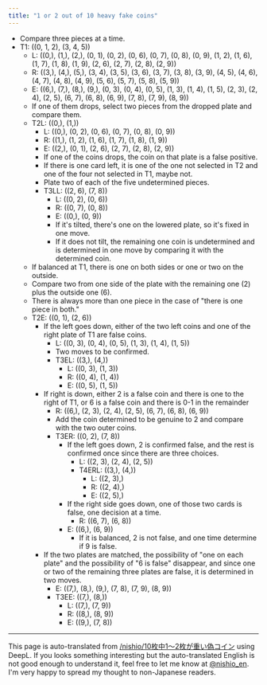 ```yaml
---
title: "1 or 2 out of 10 heavy fake coins"
---
```




- Compare three pieces at a time.
- T1: ((0, 1, 2), (3, 4, 5))
    - L:  ((0,), (1,), (2,), (0, 1), (0, 2), (0, 6), (0, 7), (0, 8), (0, 9), (1, 2), (1, 6), (1, 7), (1, 8), (1, 9), (2, 6), (2, 7), (2, 8), (2, 9))
    - R:  ((3,), (4,), (5,), (3, 4), (3, 5), (3, 6), (3, 7), (3, 8), (3, 9), (4, 5), (4, 6), (4, 7), (4, 8), (4, 9), (5, 6), (5, 7), (5, 8), (5, 9))
    - E:  ((6,), (7,), (8,), (9,), (0, 3), (0, 4), (0, 5), (1, 3), (1, 4), (1, 5), (2, 3), (2, 4), (2, 5), (6, 7), (6, 8), (6, 9), (7, 8), (7, 9), (8, 9))
    - If one of them drops, select two pieces from the dropped plate and compare them.
    - T2L: ((0,), (1,))
        - L:  ((0,), (0, 2), (0, 6), (0, 7), (0, 8), (0, 9))
        - R:  ((1,), (1, 2), (1, 6), (1, 7), (1, 8), (1, 9))
        - E:  ((2,), (0, 1), (2, 6), (2, 7), (2, 8), (2, 9))
        - If one of the coins drops, the coin on that plate is a false positive.
        - If there is one card left, it is one of the one not selected in T2 and one of the four not selected in T1, maybe not.
        - Plate two of each of the five undetermined pieces.
        - T3LL: ((2, 6), (7, 8))
            - L:  ((0, 2), (0, 6))
            - R:  ((0, 7), (0, 8))
            - E:  ((0,), (0, 9))
            - If it's tilted, there's one on the lowered plate, so it's fixed in one move.
            - If it does not tilt, the remaining one coin is undetermined and is determined in one move by comparing it with the determined coin.
    - If balanced at T1, there is one on both sides or one or two on the outside.
    - Compare two from one side of the plate with the remaining one (2) plus the outside one (6).
    - There is always more than one piece in the case of "there is one piece in both."
    - T2E: ((0, 1), (2, 6))
        - If the left goes down, either of the two left coins and one of the right plate of T1 are false coins.
            - L:  ((0, 3), (0, 4), (0, 5), (1, 3), (1, 4), (1, 5))
            - Two moves to be confirmed.
            - T3EL: ((3,), (4,))
                - L:  ((0, 3), (1, 3))
                - R:  ((0, 4), (1, 4))
                - E:  ((0, 5), (1, 5))
        - If right is down, either 2 is a false coin and there is one to the right of T1, or 6 is a false coin and there is 0-1 in the remainder
            - R:  ((6,), (2, 3), (2, 4), (2, 5), (6, 7), (6, 8), (6, 9))
            - Add the coin determined to be genuine to 2 and compare with the two outer coins.
            - T3ER: ((0, 2), (7, 8))
                - If the left goes down, 2 is confirmed false, and the rest is confirmed once since there are three choices.
                    - L:  ((2, 3), (2, 4), (2, 5))
                    - T4ERL: ((3,), (4,))
                        - L:  ((2, 3),)
                        - R:  ((2, 4),)
                        - E:  ((2, 5),)
                - If the right side goes down, one of those two cards is false, one decision at a time.
                    - R:  ((6, 7), (6, 8))
                - E:  ((6,), (6, 9))
                    - If it is balanced, 2 is not false, and one time determine if 9 is false.
        - If the two plates are matched, the possibility of "one on each plate" and the possibility of "6 is false" disappear, and since one or two of the remaining three plates are false, it is determined in two moves.
            - E:  ((7,), (8,), (9,), (7, 8), (7, 9), (8, 9))
            - T3EE: ((7,), (8,))
                - L:  ((7,), (7, 9))
                - R:  ((8,), (8, 9))
                - E:  ((9,), (7, 8))

---
This page is auto-translated from [/nishio/10枚中1〜2枚が重い偽コイン](https://scrapbox.io/nishio/10枚中1〜2枚が重い偽コイン) using DeepL. If you looks something interesting but the auto-translated English is not good enough to understand it, feel free to let me know at [@nishio_en](https://twitter.com/nishio_en). I'm very happy to spread my thought to non-Japanese readers.